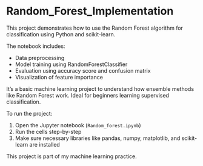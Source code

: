 # Random_Forest_Implementation
This project demonstrates how to use the Random Forest algorithm for classification using Python and scikit-learn.

The notebook includes:
- Data preprocessing
- Model training using RandomForestClassifier
- Evaluation using accuracy score and confusion matrix
- Visualization of feature importance

It’s a basic machine learning project to understand how ensemble methods like Random Forest work. Ideal for beginners learning supervised classification.

To run the project:
1. Open the Jupyter notebook (`Random_forest.ipynb`)
2. Run the cells step-by-step
3. Make sure necessary libraries like pandas, numpy, matplotlib, and scikit-learn are installed

This project is part of my machine learning practice.
